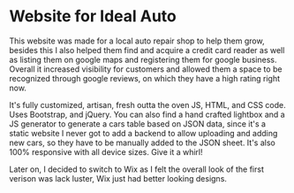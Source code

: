 # Website for Ideal Auto

This website was made for a local auto repair shop to help them grow, besides this I also helped them find and acquire a credit card reader as well as listing them on google maps and registering them for google business. Overall it increased visibility for customers and allowed them a space to be recognized through google reviews, on which they have a high rating right now.

It's fully customized, artisan, fresh outta the oven JS, HTML, and CSS code. Uses Bootstrap, and jQuery. You can also find a hand crafted lightbox and a JS generator to generate a cars table based on JSON data, since it's a static website I never got to add a backend to allow uploading and adding new cars, so they have to be manually added to the JSON sheet. It's also 100% responsive with all device sizes. Give it a whirl!

Later on, I decided to switch to Wix as I felt the overall look of the first verison was lack luster, Wix just had better looking designs.
